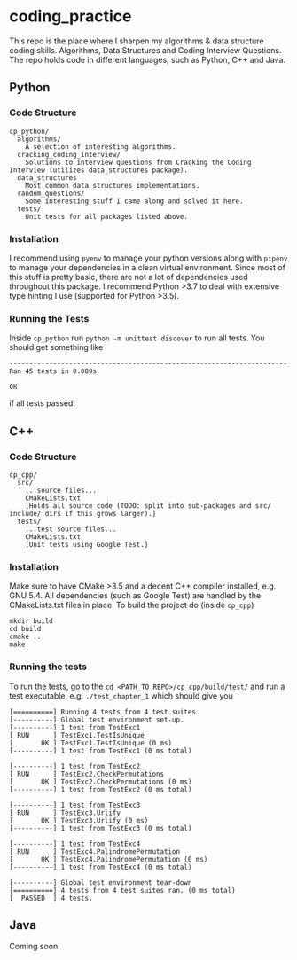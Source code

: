 # coding_practice

This repo is the place where I sharpen my algorithms & data structure coding skills. Algorithms, Data Structures and Coding Interview Questions.
The repo holds code in different languages, such as Python, C++ and Java.

## Python

### Code Structure
```
cp_python/
  algorithms/
    A selection of interesting algorithms.
  cracking_coding_interview/
    Solutions to interview questions from Cracking the Coding Interview (utilizes data_structures package).
  data_structures
    Most common data structures implementations. 
  random_questions/
    Some interesting stuff I came along and solved it here.
  tests/
    Unit tests for all packages listed above.
```
### Installation
I recommend using ```pyenv``` to manage your python versions along with ```pipenv``` to manage your dependencies in a clean virtual environment. Since most of this stuff is pretty basic, there are not a lot of dependencies used throughout this package. I recommend Python >3.7 to deal with extensive type hinting I use (supported for Python >3.5).

### Running the Tests
Inside ```cp_python``` run ```python -m unittest discover``` to run all tests. You should get something like
```
----------------------------------------------------------------------
Ran 45 tests in 0.009s

OK
```
if all tests passed.

## C++
### Code Structure
```
cp_cpp/
  src/
    ...source files...
    CMakeLists.txt
    [Holds all source code (TODO: split into sub-packages and src/ include/ dirs if this grows larger).]
  tests/
    ...test source files...
    CMakeLists.txt
    [Unit tests using Google Test.]
```
### Installation
Make sure to have CMake >3.5 and a decent C++ compiler installed, e.g. GNU 5.4. All dependencies (such as Google Test) are handled by the CMakeLists.txt files in place. To build the project do (inside ```cp_cpp```)
```
mkdir build
cd build
cmake ..
make
```
### Running the tests
To run the tests, go to the ```cd <PATH_TO_REPO>/cp_cpp/build/test/``` and run a test executable, e.g. ```./test_chapter_1``` which should give you 
```
[==========] Running 4 tests from 4 test suites.
[----------] Global test environment set-up.
[----------] 1 test from TestExc1
[ RUN      ] TestExc1.TestIsUnique
[       OK ] TestExc1.TestIsUnique (0 ms)
[----------] 1 test from TestExc1 (0 ms total)

[----------] 1 test from TestExc2
[ RUN      ] TestExc2.CheckPermutations
[       OK ] TestExc2.CheckPermutations (0 ms)
[----------] 1 test from TestExc2 (0 ms total)

[----------] 1 test from TestExc3
[ RUN      ] TestExc3.Urlify
[       OK ] TestExc3.Urlify (0 ms)
[----------] 1 test from TestExc3 (0 ms total)

[----------] 1 test from TestExc4
[ RUN      ] TestExc4.PalindromePermutation
[       OK ] TestExc4.PalindromePermutation (0 ms)
[----------] 1 test from TestExc4 (0 ms total)

[----------] Global test environment tear-down
[==========] 4 tests from 4 test suites ran. (0 ms total)
[  PASSED  ] 4 tests.
```

## Java
Coming soon.
